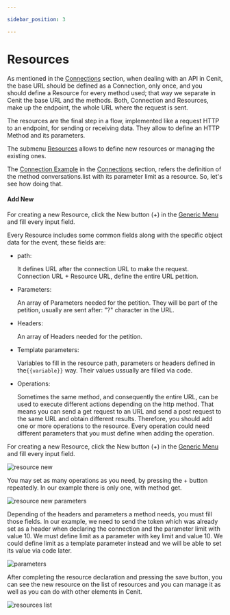 ```yaml
---

sidebar_position: 3

---
```


# Resources

As mentioned in the [Connections](gateway/connection.md) section, when dealing with an API in Cenit, the base URL should be defined as a Connection, only once, and you should define a Resource for every method used; that way we separate in Cenit the base URL and the methods. Both, Connection and Resources, make up the endpoint, the whole URL where the request is sent.

The resources are the final step in a flow, implemented like a request HTTP to an endpoint, for sending or receiving data. They allow to define an HTTP Method and its parameters. 

The submenu [Resources](gateway/resources.md) allows to define new resources or managing the existing ones.

The [Connection Example](gateway/connection.md?id=connection-example) in the [Connections](gateway/connection.md) section, refers the definition of  the method conversations.list with its parameter limit as a resource. So, let's see how doing that.

#### Add New

For creating a new Resource, click the New button (+) in the [Generic Menu](generic/generic_menu_options_.md) and fill every input field.

Every Resource includes some common fields along with the specific object data for the event, these fields are:

- path:
  
  It defines URL after the connection URL to make the request. Connection URL + Resource URL, define the entire URL petition.

- Parameters:
  
  An array of Parameters needed for the petition. They will be part of the petition, usually are sent after: "?" character in the URL.

- Headers:
  
  An array of Headers needed for the petition.

- Template parameters:
  
  Variables to fill in the resource path, parameters or headers defined in the`{{variable}}` way. Their values ussually are filled via code.

- Operations:
  
  Sometimes the same method, and consequently the entire URL, can be used to execute different actions depending on the http method. That means you can send a get request to an URL and send a post request to the same URL and obtain different results. Therefore, you should add one or more operations to the resource. Every operation could need different parameters that you must define when adding the operation. 

For creating a new Resource, click the New button (+) in the [Generic Menu](generic/generic_menu_options_.md) and fill every input field.

![resource new](https://user-images.githubusercontent.com/54523080/150006305-e3d9b5e6-f00c-4cf8-838a-e94838304a2e.png)

You may set as many operations as you need, by pressing the + button repeatedly. In our example there is only one, with method get.

![resource new parameters](https://user-images.githubusercontent.com/54523080/150008417-8613d0c8-a338-42fc-ad1c-1053fb4ee8df.png)

Depending of the headers and parameters a method needs, you must fill those fields. In our example, we need to send the token which was already set as a header when declaring the connection and the parameter limit with value 10. We must define limit as a parameter with key limit and value 10. We could define limit as a template parameter instead and we will be able to set its value via code later. 

![parameters](https://user-images.githubusercontent.com/54523080/149887939-8a2f3b27-314c-4423-b1dc-9200f00b8216.png)

After completing the resource declaration and pressing the save button, you can see the new resource on the list of resources and you can manage it as well as you can do with other elements in Cenit.

![resources list](https://user-images.githubusercontent.com/54523080/150022311-465a14cf-6ea6-41fe-8c35-2a3dbcd27a30.png)
